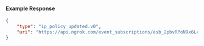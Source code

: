 <!-- Code generated for API Clients. DO NOT EDIT. -->

#### Example Response

```json
{
	"type": "ip_policy_updated.v0",
	"uri": "https://api.ngrok.com/event_subscriptions/esb_2pbvRPoN9x6LcU0wBthC7CVjXkO/sources/ip_policy_updated.v0"
}
```
